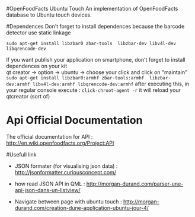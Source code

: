 #OpenFoodFacts Ubuntu Touch
An implementation of OpenFoodFacts database to Ubuntu touch devices.

#Dependences
Don't forget to install dependences because the barcode detector use static linkage

`sudo apt-get install libzbar0 zbar-tools  libzbar-dev libv4l-dev libqrencode-dev`

If you want publish your application on smartphone, don't forget to install dependences on your kit  
qt creator -> option -> ubuntu -> choose your click and click on "maintain"  
`sudo apt-get install libzbar0:armhf zbar-tools:armhf  libzbar-dev:armhf libv4l-dev:armhf libqrencode-dev:armhf`
after executing this, in your regular console execute : 
`click-chroot-agent -r` it will reload your qtcreator (sort of)

# Api Official Documentation
The official documentation for API : http://en.wiki.openfoodfacts.org/Project:API


#Usefull link 

- JSON formater (for visualising json data) : http://jsonformatter.curiousconcept.com/

- how read JSON API in QML : http://morgan-durand.com/parser-une-api-json-dans-un-listview/

- Navigate between page with ubuntu touch : http://morgan-durand.com/creation-dune-application-ubuntu-jour-4/




